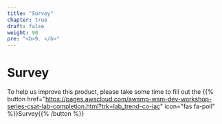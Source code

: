 ```yaml
---
title: "Survey"
chapter: true
draft: false
weight: 90
pre: "<b>9. </b>"
---
```


# Survey

To help us improve this product, please take some time to fill out the {{% button href="https://pages.awscloud.com/awsmp-wsm-dev-workshop-series-csat-lab-completion.html?trk=lab_trend-co-iac" icon="fas fa-poll" %}}Survey{{% /button %}}

